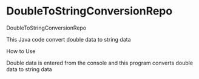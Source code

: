 # DoubleToStringConversionRepo

DoubleToStringConversionRepo

This Java code convert double data to string data

How to Use

Double data is entered from the console and this program converts double data to string data
